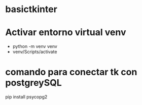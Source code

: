 # basictkinter

# Activar entorno virtual venv
- python -m venv venv
- venv/Scripts/activate

# comando para conectar tk con postgreySQL
pip install psycopg2



